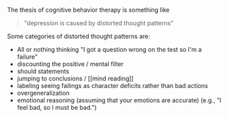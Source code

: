 The thesis of cognitive behavior therapy is something like 
> "depression is caused by distorted thought patterns"

Some categories of distorted thought patterns are:

- All or nothing thinking
	"I got a question wrong on the test so I'm a failure"
- discounting the positive /  mental filter
- should statements
- jumping to conclusions / [[mind reading]]
- labeling
	seeing failings as character deficits rather than bad actions
- overgeneralization
- emotional reasoning 
  (assuming that your emotions are accurate)
  (e.g., "I feel bad, so I must be bad.")
